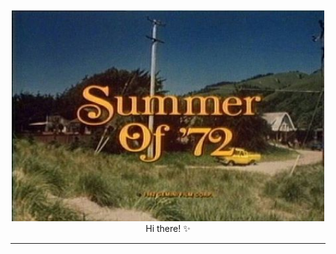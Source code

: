 <p align="center">
  <img src="https://raw.githubusercontent.com/F1umen/F1umen/main/d4a4fa1ffeb1d9d2d4087102a9a9e33b.jpg" width="500"><br>
  Hi there! ✨
</p>

_________________________________________________________________________________________________________
